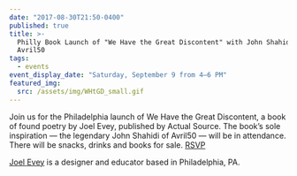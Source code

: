```yaml
---
date: "2017-08-30T21:50-0400"
published: true
title: >-
  Philly Book Launch of "We Have the Great Discontent" with John Shahidi of
  Avril50
tags:
  - events
event_display_date: "Saturday, September 9 from 4–6 PM"
featured_img:
  src: /assets/img/WHtGD_small.gif
---
```


Join us for the Philadelphia launch of We Have the Great Discontent, a book of found poetry by Joel Evey, published by Actual Source. The book’s sole inspiration — the legendary John Shahidi of Avril50 — will be in attendance. There will be snacks, drinks and books for sale. [RSVP](https://www.facebook.com/events/1570751279661659/?acontext=%7B%22action_history%22%3A%22[%7B%5C%22surface%5C%22%3A%5C%22page%5C%22%2C%5C%22mechanism%5C%22%3A%5C%22page_upcoming_events_card%5C%22%2C%5C%22extra_data%5C%22%3A[]%7D]%22%2C%22has_source%22%3Atrue%7D)

[Joel Evey](http://www.joelevey.com/) is a designer and educator based in Philadelphia, PA.
